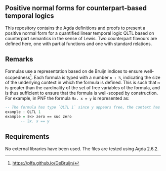 ## Positive normal forms for counterpart-based temporal logics

This repository contains the Agda definitions and proofs to present a positive normal form for a quantified linear temporal logic QLTL based on counterpart semantics in the sense of Lewis. Two counterpart flavours are defined here, one with partial functions and one with standard relations.

## Remarks

Formulas use a representation based on de Bruijn indices to ensure well-scopedness[^1]. Each formula is typed with a number `n : ℕ`, indicating the size of the underlying context in which the formula is defined. This is such that `n` is greater than the cardinality of the set of free variables of the formula, and is thus sufficient to ensure that the formula is well-scoped by construction. For example, in PNF the formula `∃x. x = y` is represented as:
```agda
-- The formula has type `QLTL 1` since y appears free, the context has at least 1 variable
example : QLTL 1
example = ∃<> zero == suc zero
       -- ∃x. x == y
```

[^1]: https://plfa.github.io/DeBruijn/

## Requirements

No external libraries have been used. The files are tested using Agda 2.6.2.
